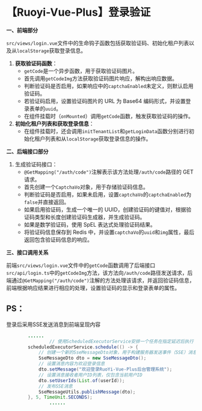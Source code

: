 # 【Ruoyi-Vue-Plus】登录验证

**一、前端部分**

`src/views/login.vue`文件中的生命钩子函数包括获取验证码、初始化租户列表以及从`localStorage`获取登录信息。

1. **获取验证码函数**：
   - `getCode`是一个异步函数，用于获取验证码图片。
   - 首先调用`getCodeImg`方法获取验证码图片响应，解构出响应数据。
   - 判断验证码是否启用，如果响应中的`captchaEnabled`未定义，则默认启用验证码。
   - 若验证码启用，设置验证码图片的 URL 为 Base64 编码形式，并设置登录表单的`uuid`。
   - 在组件挂载时（`onMounted`）调用`getCode`函数，触发获取验证码的操作。
2. **初始化租户列表和获取登录信息**：
   - 在组件挂载时，还会调用`initTenantList`和`getLoginData`函数分别进行初始化租户列表和从`localStorage`获取登录信息的操作。

**二、后端接口部分**

1. 生成验证码接口：
   - `@GetMapping("/auth/code")`注解表示该方法处理`/auth/code`路径的 GET 请求。
   - 首先创建一个`CaptchaVo`对象，用于存储验证码信息。
   - 判断验证码是否启用，如果未启用，设置`captchaVo`的`captchaEnabled`为`false`并直接返回。
   - 如果启用验证码，生成一个唯一的 UUID，创建验证码的键值对，根据验证码类型和长度创建验证码生成器，并生成验证码。
   - 如果是数学验证码，使用 SpEL 表达式处理验证码结果。
   - 将验证码信息保存到 Redis 中，并设置`captchaVo`的`uuid`和`img`属性，最后返回包含验证码信息的响应。

**三、接口调用关系**

前端`src/views/login.vue`文件中的`getCode`函数调用了后端接口`src/api/login.ts`中的`getCodeImg`方法，该方法向`/auth/code`路径发送请求，后端通过`@GetMapping("/auth/code")`注解的方法处理该请求，并返回验证码信息，前端根据响应结果进行相应的处理，设置验证码的显示和登录表单的属性。



## PS：

登录后采用SSE发送消息到前端呈现内容

```java
        ......
				// 使用ScheduledExecutorService安排一个任务在指定延迟后执行
        scheduledExecutorService.schedule(() -> {
            // 创建一个新的SseMessageDto对象，用于构建服务器发送事件（SSE）消息
            SseMessageDto dto = new SseMessageDto();
            // 设置消息内容为欢迎登录信息
            dto.setMessage("欢迎登录RuoYi-Vue-Plus后台管理系统");
            // 设置消息接收者用户ID列表，仅包含当前用户ID
            dto.setUserIds(List.of(userId));
            // 发布SSE消息
            SseMessageUtils.publishMessage(dto);
        }, 5, TimeUnit.SECONDS);
				......
```

